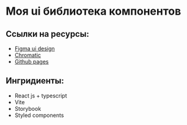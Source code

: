 # Моя ui библиотека компонентов

## Ссылки на ресурсы:
- [Figma ui design](https://www.figma.com/file/Aq10VUMGoFEoKWoBccdelr/myReactTsLib?node-id=0-1&t=DBCdWMr1eON7Qb1I-0)
- [Chromatic](https://www.chromatic.com/library?appId=6405776599109c9529f5c23a)
- [Github pages](https://lumbagog.github.io/myReactTsLib/)

## Ингридиенты:
-   React js + typescript
-   Vite
-   Storybook
-   Styled components

